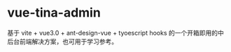 # vue-tina-admin
基于 vite + vue3.0 + ant-design-vue + tyoescript hooks 的一个开箱即用的中后台前端解决方案，也可用于学习参考。
   